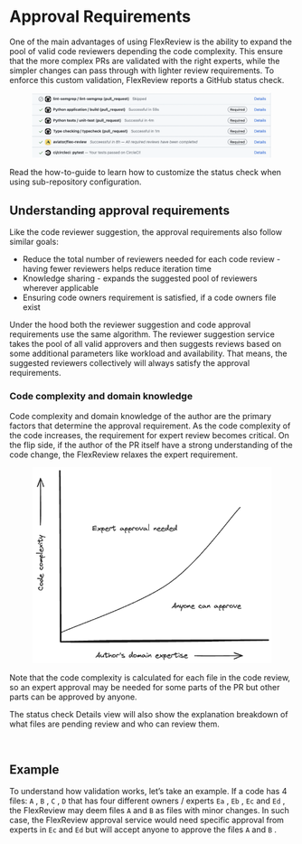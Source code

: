 # Approval Requirements

One of the main advantages of using FlexReview is the ability to expand the pool of valid code reviewers depending the code complexity. This ensure that the more complex PRs are validated with the right experts, while the simpler changes can pass through with lighter review requirements. To enforce this custom validation, FlexReview reports a GitHub status check.

<figure><img src="../../.gitbook/assets/Screen Shot 2023-11-14 at 2.59.54 PM (1).png" alt=""><figcaption></figcaption></figure>

Read the how-to-guide to learn how to customize the status check when using sub-repository configuration.

## Understanding approval requirements

Like the code reviewer suggestion, the approval requirements also follow similar goals:

* Reduce the total number of reviewers needed for each code review - having fewer reviewers helps reduce iteration time
* Knowledge sharing - expands the suggested pool of reviewers wherever applicable
* Ensuring code owners requirement is satisfied, if a code owners file exist

Under the hood both the reviewer suggestion and code approval requirements use the same algorithm. The reviewer suggestion service takes the pool of all valid approvers and then suggests reviews based on some additional parameters like workload and availability. That means, the suggested reviewers collectively will always satisfy the approval requirements.

### Code complexity and domain knowledge

Code complexity and domain knowledge of the author are the primary factors that determine the approval requirement. As the code complexity of the code increases, the requirement for expert review becomes critical. On the flip side, if the author of the PR itself have a strong understanding of the code change, the FlexReview relaxes the expert requirement.

<figure><img src="../../.gitbook/assets/code-approval (1).png" alt=""><figcaption></figcaption></figure>

Note that the code complexity is calculated for each file in the code review, so an expert approval may be needed for some parts of the PR but other parts can be approved by anyone.

The status check Details view will also show the explanation breakdown of what files are pending review and who can review them.

<figure><img src="../../.gitbook/assets/Screenshot 2024-02-05 at 1.44.21 PM.png" alt=""><figcaption></figcaption></figure>

## Example

To understand how validation works, let’s take an example. If a code has 4 files: `A` , `B` , `C` , `D` that has four different owners / experts `Ea` , `Eb` , `Ec` and `Ed` , the FlexReview may deem files `A` and `B` as files with minor changes. In such case, the FlexReview approval service would need specific approval from experts in `Ec` and `Ed` but will accept anyone to approve the files `A` and `B` .
